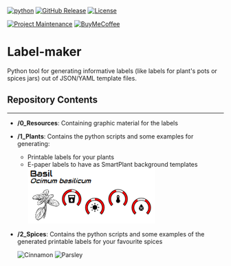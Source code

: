 [![python][python-shield]][Python]
[![GitHub Release][releases-shield]][releases]
[![License][license-shield]](LICENSE)

[![Project Maintenance][maintenance-shield]][maintenance]
[![BuyMeCoffee][buymecoffee-shield]][buymecoffee]

# Label-maker
Python tool for generating informative labels (like labels for plant's pots or spices jars) out of JSON/YAML template files.


## Repository Contents
-------------------
* **/0_Resources**: Containing graphic material for the labels 
* **/1_Plants**: Contains the python scripts and some examples for generating:
    * Printable labels for your plants
    * E-paper labels to have as SmartPlant background templates 
![Basil](./1_PLants/examples/Basil/Basil_label_page_1.png) 

* **/2_Spices**: Contains the python scripts and some examples of the generated printable labels for your favourite spices

    ![Cinnamon](https://raw.githubusercontent.com/SpaceDIY/Plants-label-maker/master/2_Spices/labels/Canela_label.png)
    ![Parsley](https://raw.githubusercontent.com/SpaceDIY/Plants-label-maker/master/2_Spices/labels/Perejil_label.png)



[python-shield]: https://img.shields.io/badge/python-3670A0?style=for-the-badge&logo=python&logoColor=ffdd54
[python]: https://www.python.org/

[releases-shield]: https://img.shields.io/github/release/JGAguado/Label-maker.svg?style=for-the-badge
[releases]: https://github.com/JGAguado/Label-maker/releases

[license-shield]: https://img.shields.io/github/license/JGAguado/Label-maker.svg?style=for-the-badge

[maintenance-shield]: https://img.shields.io/badge/maintainer-J.%20G.%20Aguado-blue.svg?style=for-the-badge
[maintenance]: https://github.com/JGAguado

[buymecoffee-shield]: https://img.shields.io/badge/buy%20me%20a%20coffee-support-yellow.svg?style=for-the-badge
[buymecoffee]: https://www.buymeacoffee.com/J.G.Aguado